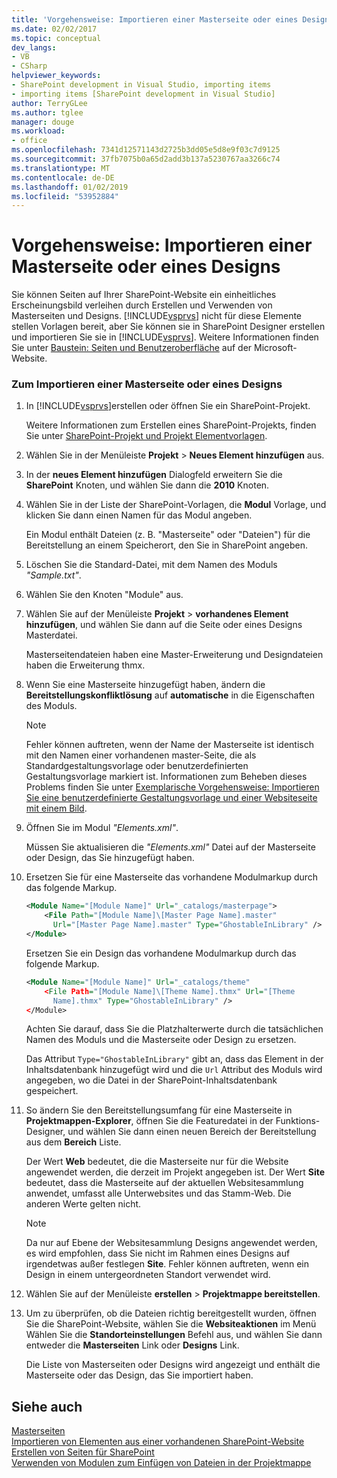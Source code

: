 ```yaml
---
title: 'Vorgehensweise: Importieren einer Masterseite oder eines Designs | Microsoft-Dokumentation'
ms.date: 02/02/2017
ms.topic: conceptual
dev_langs:
- VB
- CSharp
helpviewer_keywords:
- SharePoint development in Visual Studio, importing items
- importing items [SharePoint development in Visual Studio]
author: TerryGLee
ms.author: tglee
manager: douge
ms.workload:
- office
ms.openlocfilehash: 7341d12571143d2725b3dd05e5d8e9f03c7d9125
ms.sourcegitcommit: 37fb7075b0a65d2add3b137a5230767aa3266c74
ms.translationtype: MT
ms.contentlocale: de-DE
ms.lasthandoff: 01/02/2019
ms.locfileid: "53952884"
---
```

# <a name="how-to-import-a-master-page-or-theme"></a>Vorgehensweise: Importieren einer Masterseite oder eines Designs
  Sie können Seiten auf Ihrer SharePoint-Website ein einheitliches Erscheinungsbild verleihen durch Erstellen und Verwenden von Masterseiten und Designs. [!INCLUDE[vsprvs](../sharepoint/includes/vsprvs-md.md)] nicht für diese Elemente stellen Vorlagen bereit, aber Sie können sie in SharePoint Designer erstellen und importieren Sie sie in [!INCLUDE[vsprvs](../sharepoint/includes/vsprvs-md.md)]. Weitere Informationen finden Sie unter [Baustein: Seiten und Benutzeroberfläche](http://go.microsoft.com/fwlink/?LinkID=182095) auf der Microsoft-Website.  
  
### <a name="to-import-a-master-page-or-theme"></a>Zum Importieren einer Masterseite oder eines Designs  
  
1.  In [!INCLUDE[vsprvs](../sharepoint/includes/vsprvs-md.md)]erstellen oder öffnen Sie ein SharePoint-Projekt.  
  
     Weitere Informationen zum Erstellen eines SharePoint-Projekts, finden Sie unter [SharePoint-Projekt und Projekt Elementvorlagen](../sharepoint/sharepoint-project-and-project-item-templates.md).  
  
2.  Wählen Sie in der Menüleiste **Projekt** > **Neues Element hinzufügen** aus.  
  
3.  In der **neues Element hinzufügen** Dialogfeld erweitern Sie die **SharePoint** Knoten, und wählen Sie dann die **2010** Knoten.  
  
4.  Wählen Sie in der Liste der SharePoint-Vorlagen, die **Modul** Vorlage, und klicken Sie dann einen Namen für das Modul angeben.  
  
     Ein Modul enthält Dateien (z. B. "Masterseite" oder "Dateien") für die Bereitstellung an einem Speicherort, den Sie in SharePoint angeben.  
  
5.  Löschen Sie die Standard-Datei, mit dem Namen des Moduls *"Sample.txt"*.  
  
6.  Wählen Sie den Knoten "Module" aus.  
  
7.  Wählen Sie auf der Menüleiste **Projekt** > **vorhandenes Element hinzufügen**, und wählen Sie dann auf die Seite oder eines Designs Masterdatei.  
  
     Masterseitendateien haben eine Master-Erweiterung und Designdateien haben die Erweiterung thmx.  
  
8.  Wenn Sie eine Masterseite hinzugefügt haben, ändern die **Bereitstellungskonfliktlösung** auf **automatische** in die Eigenschaften des Moduls.  
  
    > [!NOTE]  
    >  Fehler können auftreten, wenn der Name der Masterseite ist identisch mit den Namen einer vorhandenen master-Seite, die als Standardgestaltungsvorlage oder benutzerdefinierten Gestaltungsvorlage markiert ist. Informationen zum Beheben dieses Problems finden Sie unter [Exemplarische Vorgehensweise: Importieren Sie eine benutzerdefinierte Gestaltungsvorlage und einer Websiteseite mit einem Bild](../sharepoint/walkthrough-import-a-custom-master-page-and-site-page-with-an-image.md).  
  
9. Öffnen Sie im Modul *"Elements.xml"*.  
  
     Müssen Sie aktualisieren die *"Elements.xml"* Datei auf der Masterseite oder Design, das Sie hinzugefügt haben.  
  
10. Ersetzen Sie für eine Masterseite das vorhandene Modulmarkup durch das folgende Markup.  
  
    ```xml  
    <Module Name="[Module Name]" Url="_catalogs/masterpage">  
        <File Path="[Module Name]\[Master Page Name].master"   
          Url="[Master Page Name].master" Type="GhostableInLibrary" />  
    </Module>  
    ```  
  
     Ersetzen Sie ein Design das vorhandene Modulmarkup durch das folgende Markup.  
  
    ```xml  
    <Module Name="[Module Name]" Url="_catalogs/theme"   
        <File Path="[Module Name]\[Theme Name].thmx" Url="[Theme     
          Name].thmx" Type="GhostableInLibrary" />  
    </Module>  
    ```  
  
     Achten Sie darauf, dass Sie die Platzhalterwerte durch die tatsächlichen Namen des Moduls und die Masterseite oder Design zu ersetzen.  
  
     Das Attribut `Type="GhostableInLibrary"` gibt an, dass das Element in der Inhaltsdatenbank hinzugefügt wird und die `Url` Attribut des Moduls wird angegeben, wo die Datei in der SharePoint-Inhaltsdatenbank gespeichert.  
  
11. So ändern Sie den Bereitstellungsumfang für eine Masterseite in **Projektmappen-Explorer**, öffnen Sie die Featuredatei in der Funktions-Designer, und wählen Sie dann einen neuen Bereich der Bereitstellung aus dem **Bereich** Liste.  
  
     Der Wert **Web** bedeutet, die die Masterseite nur für die Website angewendet werden, die derzeit im Projekt angegeben ist. Der Wert **Site** bedeutet, dass die Masterseite auf der aktuellen Websitesammlung anwendet, umfasst alle Unterwebsites und das Stamm-Web. Die anderen Werte gelten nicht.  
  
    > [!NOTE]  
    >  Da nur auf Ebene der Websitesammlung Designs angewendet werden, es wird empfohlen, dass Sie nicht im Rahmen eines Designs auf irgendetwas außer festlegen **Site**. Fehler können auftreten, wenn ein Design in einem untergeordneten Standort verwendet wird.  
  
12. Wählen Sie auf der Menüleiste **erstellen** > **Projektmappe bereitstellen**.  
  
13. Um zu überprüfen, ob die Dateien richtig bereitgestellt wurden, öffnen Sie die SharePoint-Website, wählen Sie die **Websiteaktionen** im Menü Wählen Sie die **Standorteinstellungen** Befehl aus, und wählen Sie dann entweder die **Masterseiten**  Link oder **Designs** Link.  
  
     Die Liste von Masterseiten oder Designs wird angezeigt und enthält die Masterseite oder das Design, das Sie importiert haben.  
  
## <a name="see-also"></a>Siehe auch
 [Masterseiten](http://go.microsoft.com/fwlink/?LinkId=184955)   
 [Importieren von Elementen aus einer vorhandenen SharePoint-Website](../sharepoint/importing-items-from-an-existing-sharepoint-site.md)   
 [Erstellen von Seiten für SharePoint](../sharepoint/creating-pages-for-sharepoint.md)   
 [Verwenden von Modulen zum Einfügen von Dateien in der Projektmappe](../sharepoint/using-modules-to-include-files-in-the-solution.md)  
